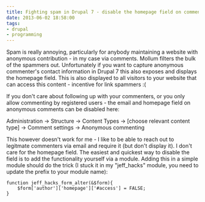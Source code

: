 ```yaml
---
title: Fighting spam in Drupal 7 - disable the homepage field on comments
date: 2013-06-02 18:58:00
tags:
- drupal
- programming
---
```

Spam is really annoying, particularly for anybody maintaining a website with anonymous contribution - in my case via comments. Mollum filters the bulk of the spammers out. Unfortunately if you want to capture anonymous commenter's contact information in Drupal 7 this also exposes and displays the homepage field. This is also displayed to all visitors to your website that can access this content - incentive for link spammers :(
<!-- more -->
If you don't care about following up with your commenters, or you only allow commenting by registered users - the email and homepage field on anonymous comments can be disabled here:

Administration -> Structure -> Content Types -> [choose relevant content type] -> Comment settings -> Anonymous commenting

This however doesn't work for me - I like to be able to reach out to legitmate commenters via email and require it (but don't display it). I don't care for the homepage field. The easiest and quickest way to disable the field is to add the functionality yourself via a module. Adding this in a simple module  should do the trick (I stuck it in my "jeff_hacks" module, you need to update the prefix to your module name):

```
function jeff_hacks_form_alter(&$form){
    $form['author']['homepage']['#access'] = FALSE;
}
```
